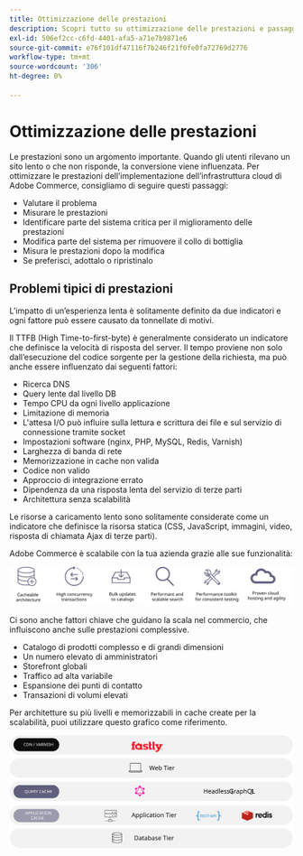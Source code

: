 ```yaml
---
title: Ottimizzazione delle prestazioni
description: Scopri tutto su ottimizzazione delle prestazioni e passaggi da intraprendere per rivedere le prestazioni dell’implementazione di Adobe Commerce.
exl-id: 506ef2cc-c6fd-4401-afa5-a71e7b9871e6
source-git-commit: e76f101df47116f7b246f21f0fe0fa72769d2776
workflow-type: tm+mt
source-wordcount: '306'
ht-degree: 0%

---
```


# Ottimizzazione delle prestazioni

Le prestazioni sono un argomento importante. Quando gli utenti rilevano un sito lento o che non risponde, la conversione viene influenzata. Per ottimizzare le prestazioni dell’implementazione dell’infrastruttura cloud di Adobe Commerce, consigliamo di seguire questi passaggi:

- Valutare il problema
- Misurare le prestazioni
- Identificare parte del sistema critica per il miglioramento delle prestazioni
- Modifica parte del sistema per rimuovere il collo di bottiglia
- Misura le prestazioni dopo la modifica
- Se preferisci, adottalo o ripristinalo

## Problemi tipici di prestazioni

L’impatto di un’esperienza lenta è solitamente definito da due indicatori e ogni fattore può essere causato da tonnellate di motivi.

Il TTFB (High Time-to-first-byte) è generalmente considerato un indicatore che definisce la velocità di risposta del server. Il tempo proviene non solo dall’esecuzione del codice sorgente per la gestione della richiesta, ma può anche essere influenzato dai seguenti fattori:

- Ricerca DNS
- Query lente dal livello DB
- Tempo CPU da ogni livello applicazione
- Limitazione di memoria
- L&#39;attesa I/O può influire sulla lettura e scrittura dei file e sul servizio di connessione tramite socket
- Impostazioni software (nginx, PHP, MySQL, Redis, Varnish)
- Larghezza di banda di rete
- Memorizzazione in cache non valida
- Codice non valido
- Approccio di integrazione errato
- Dipendenza da una risposta lenta del servizio di terze parti
- Architettura senza scalabilità

Le risorse a caricamento lento sono solitamente considerate come un indicatore che definisce la risorsa statica (CSS, JavaScript, immagini, video, risposta di chiamata Ajax di terze parti).

Adobe Commerce è scalabile con la tua azienda grazie alle sue funzionalità:

![Diagramma che mostra le funzionalità scalabili di Adobe Commerce](../../../assets/playbooks/scalable-capabilities.svg)

Ci sono anche fattori chiave che guidano la scala nel commercio, che influiscono anche sulle prestazioni complessive.

- Catalogo di prodotti complesso e di grandi dimensioni
- Un numero elevato di amministratori
- Storefront globali
- Traffico ad alta variabile
- Espansione dei punti di contatto
- Transazioni di volumi elevati

Per architetture su più livelli e memorizzabili in cache create per la scalabilità, puoi utilizzare questo grafico come riferimento.

![Diagramma che mostra come utilizzare l’API GraphQL di Adobe Commerce in un’architettura memorizzabile in cache](../../../assets/playbooks/cacheable-architecture.svg)
